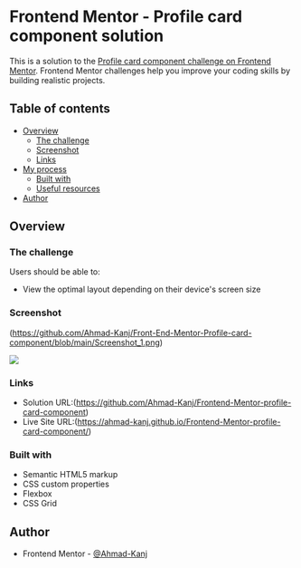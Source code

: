 # Frontend Mentor - Profile card component solution

This is a solution to the [Profile card component challenge on Frontend Mentor](https://www.frontendmentor.io/challenges/profile-card-component-cfArpWshJ). Frontend Mentor challenges help you improve your coding skills by building realistic projects.

## Table of contents

- [Overview](#overview)
  - [The challenge](#the-challenge)
  - [Screenshot](#screenshot)
  - [Links](#links)
- [My process](#my-process)
  - [Built with](#built-with)
  - [Useful resources](#useful-resources)
- [Author](#author)

## Overview

### The challenge

Users should be able to:

- View the optimal layout depending on their device's screen size

### Screenshot

(https://github.com/Ahmad-Kanj/Front-End-Mentor-Profile-card-component/blob/main/Screenshot_1.png)

![](https://github.com/Ahmad-Kanj/Front-End-Mentor-Profile-card-component/blob/main/Screenshot_2.png)

### Links

- Solution URL:(https://github.com/Ahmad-Kanj/Frontend-Mentor-profile-card-component)
- Live Site URL:(https://ahmad-kanj.github.io/Frontend-Mentor-profile-card-component/)

### Built with

- Semantic HTML5 markup
- CSS custom properties
- Flexbox
- CSS Grid

## Author

- Frontend Mentor - [@Ahmad-Kanj](https://www.frontendmentor.io/profile/Ahmad-Kanj)
